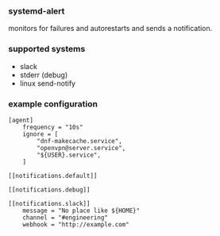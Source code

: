 ### systemd-alert

monitors for failures and autorestarts and sends a notification.

### supported systems
- slack
- stderr (debug)
- linux send-notify

### example configuration
```
[agent]
	frequency = "10s"
	ignore = [
		"dnf-makecache.service",
		"openvpn@server.service",
		"${USER}.service",
	]

[[notifications.default]]

[[notifications.debug]]

[[notifications.slack]]
	message = "No place like ${HOME}"
	channel = "#engineering"
	webhook = "http://example.com"

```
